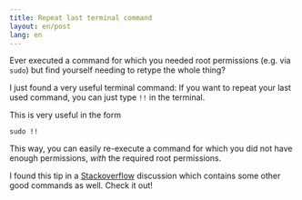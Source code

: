 ```yaml
---
title: Repeat last terminal command
layout: en/post
lang: en
---
```

Ever executed a command for which you needed root permissions (e.g. via `sudo`) but find yourself needing to retype the whole thing?

I just found a very useful terminal command: If you want to repeat your last used command, you can just type `!!` in the terminal.

This is very useful in the form

    sudo !!

This way, you can easily re-execute a command for which you did not have enough permissions, *with* the required root permissions.

I found this tip in a [Stackoverflow](http://stackoverflow.com/questions/68372/what-is-your-single-most-favorite-command-line-trick-using-bash) discussion which contains some other good commands as well. Check it out!